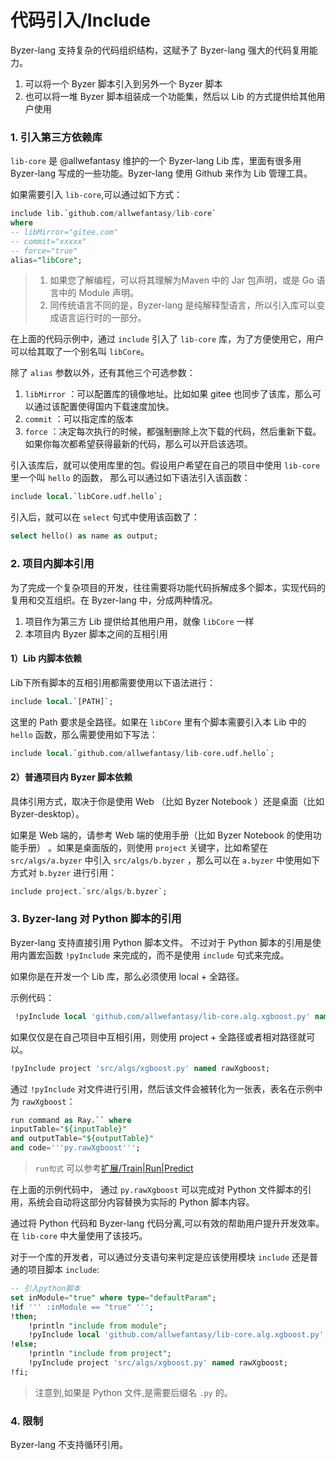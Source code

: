 # 代码引入/Include

Byzer-lang 支持复杂的代码组织结构，这赋予了 Byzer-lang 强大的代码复用能力。

1. 可以将一个 Byzer 脚本引入到另外一个 Byzer 脚本
2. 也可以将一堆 Byzer 脚本组装成一个功能集，然后以 Lib 的方式提供给其他用户使用

### 1. 引入第三方依赖库

`lib-core` 是 @allwefantasy 维护的一个 Byzer-lang Lib 库，里面有很多用 Byzer-lang 写成的一些功能。Byzer-lang 使用 Github 来作为 Lib 管理工具。

如果需要引入 `lib-core`,可以通过如下方式：

```sql
include lib.`github.com/allwefantasy/lib-core`
where 
-- libMirror="gitee.com"
-- commit="xxxxx"
-- force="true"
alias="libCore";
```

> 1. 如果您了解编程，可以将其理解为Maven 中的 Jar 包声明，或是 Go 语言中的 Module 声明。
> 2. 同传统语言不同的是，Byzer-lang 是纯解释型语言，所以引入库可以变成语言运行时的一部分。

在上面的代码示例中，通过 `include` 引入了 `lib-core` 库，为了方便使用它，用户可以给其取了一个别名叫 `libCore`。

除了 `alias` 参数以外，还有其他三个可选参数：

1. `libMirror` ：可以配置库的镜像地址。比如如果 gitee 也同步了该库，那么可以通过该配置使得国内下载速度加快。
2. `commit` ：可以指定库的版本
3. `force` ：决定每次执行的时候，都强制删除上次下载的代码，然后重新下载。如果你每次都希望获得最新的代码，那么可以开启该选项。

引入该库后，就可以使用库里的包。假设用户希望在自己的项目中使用 `lib-core` 里一个叫 `hello` 的函数，
那么可以通过如下语法引入该函数：

```sql
include local.`libCore.udf.hello`;
```

引入后，就可以在 `select` 句式中使用该函数了：


```sql
select hello() as name as output;
```

### 2. 项目内脚本引用

为了完成一个复杂项目的开发，往往需要将功能代码拆解成多个脚本，实现代码的复用和交互组织。在 Byzer-lang 中，分成两种情况。

1. 项目作为第三方 Lib 提供给其他用户用，就像 `libCore` 一样
2. 本项目内 Byzer 脚本之间的互相引用

#### 1）Lib 内脚本依赖

Lib下所有脚本的互相引用都需要使用以下语法进行：

```sql
include local.`[PATH]`; 
```

这里的 Path 要求是全路径。如果在 `libCore` 里有个脚本需要引入本 Lib 中的 `hello` 函数，那么需要使用如下写法：

```sql
include local.`github.com/allwefantasy/lib-core.udf.hello`;
```

#### 2）普通项目内 Byzer 脚本依赖

具体引用方式，取决于你是使用 Web （比如 Byzer Notebook ）还是桌面（比如 Byzer-desktop）。

如果是 Web 端的，请参考 Web 端的使用手册（比如 Byzer Notebook 的使用功能手册） 。如果是桌面版的，则使用 `project` 关键字，比如希望在 `src/algs/a.byzer` 中引入 `src/algs/b.byzer` ，那么可以在 `a.byzer` 中使用如下方式对 `b.byzer` 进行引用：

```sql
include project.`src/algs/b.byzer`;
```


### 3. Byzer-lang 对 Python 脚本的引用

Byzer-lang 支持直接引用 Python 脚本文件。 不过对于 Python 脚本的引用是使用内置宏函数 `!pyInclude` 来完成的，而不是使用 `include` 句式来完成。

如果你是在开发一个 Lib 库，那么必须使用 local + 全路径。

示例代码：

```sql
 !pyInclude local 'github.com/allwefantasy/lib-core.alg.xgboost.py' named rawXgboost;
```

如果仅仅是在自己项目中互相引用，则使用 project + 全路径或者相对路径就可以。

```sql
!pyInclude project 'src/algs/xgboost.py' named rawXgboost;
```

通过 `!pyInclude` 对文件进行引用，然后该文件会被转化为一张表，表名在示例中为 `rawXgboost`：

```sql
run command as Ray.`` where 
inputTable="${inputTable}"
and outputTable="${outputTable}"
and code='''py.rawXgboost''';
```

> `run句式` 可以参考[扩展/Train|Run|Predict](/byzer-lang/zh-cn/grammar/et_statement.md)

在上面的示例代码中， 通过 `py.rawXgboost` 可以完成对 Python 文件脚本的引用，系统会自动将这部分内容替换为实际的 Python 脚本内容。

通过将 Python 代码和 Byzer-lang 代码分离,可以有效的帮助用户提升开发效率。在 `lib-core` 中大量使用了该技巧。

对于一个库的开发者，可以通过分支语句来判定是应该使用模块 `include` 还是普通的项目脚本 `include`:

```sql
-- 引入python脚本
set inModule="true" where type="defaultParam";
!if ''' :inModule == "true" ''';
!then;
    !println "include from module";
    !pyInclude local 'github.com/allwefantasy/lib-core.alg.xgboost.py' named rawXgboost;
!else;
    !println "include from project";
    !pyInclude project 'src/algs/xgboost.py' named rawXgboost;
!fi;    
```



> 注意到,如果是 Python 文件,是需要后缀名 `.py` 的。

### 4. 限制

Byzer-lang 不支持循环引用。



